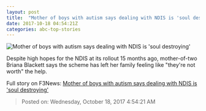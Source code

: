 ```yaml
---
layout: post
title:  "Mother of boys with autism says dealing with NDIS is 'soul destroying'"
date: 2017-10-18 04:54:21Z
categories: abc-top-stories
---
```


![Mother of boys with autism says dealing with NDIS is 'soul destroying'](http://www.abc.net.au/news/image/9061350-1x1-700x700.jpg)

Despite high hopes for the NDIS at its rollout 15 months ago, mother-of-two Briana Blackett says the scheme has left her family feeling like "they're not worth" the help.


Full story on F3News: [Mother of boys with autism says dealing with NDIS is 'soul destroying'](http://www.f3nws.com/n/KHAsRD)

> Posted on: Wednesday, October 18, 2017 4:54:21 AM
